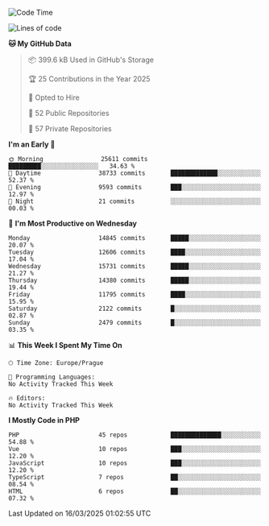 <!--START_SECTION:waka-->
![Code Time](http://img.shields.io/badge/Code%20Time-1%2C584%20hrs%203%20mins-blue)

![Lines of code](https://img.shields.io/badge/From%20Hello%20World%20I%27ve%20Written-22.3%20million%20lines%20of%20code-blue)

**🐱 My GitHub Data** 

> 📦 399.6 kB Used in GitHub's Storage 
 > 
> 🏆 25 Contributions in the Year 2025
 > 
> 💼 Opted to Hire
 > 
> 📜 52 Public Repositories 
 > 
> 🔑 57 Private Repositories 
 > 
**I'm an Early 🐤** 

```text
🌞 Morning                25611 commits       █████████░░░░░░░░░░░░░░░░   34.63 % 
🌆 Daytime                38733 commits       █████████████░░░░░░░░░░░░   52.37 % 
🌃 Evening                9593 commits        ███░░░░░░░░░░░░░░░░░░░░░░   12.97 % 
🌙 Night                  21 commits          ░░░░░░░░░░░░░░░░░░░░░░░░░   00.03 % 
```
📅 **I'm Most Productive on Wednesday** 

```text
Monday                   14845 commits       █████░░░░░░░░░░░░░░░░░░░░   20.07 % 
Tuesday                  12606 commits       ████░░░░░░░░░░░░░░░░░░░░░   17.04 % 
Wednesday                15731 commits       █████░░░░░░░░░░░░░░░░░░░░   21.27 % 
Thursday                 14380 commits       █████░░░░░░░░░░░░░░░░░░░░   19.44 % 
Friday                   11795 commits       ████░░░░░░░░░░░░░░░░░░░░░   15.95 % 
Saturday                 2122 commits        █░░░░░░░░░░░░░░░░░░░░░░░░   02.87 % 
Sunday                   2479 commits        █░░░░░░░░░░░░░░░░░░░░░░░░   03.35 % 
```


📊 **This Week I Spent My Time On** 

```text
🕑︎ Time Zone: Europe/Prague

💬 Programming Languages: 
No Activity Tracked This Week

🔥 Editors: 
No Activity Tracked This Week
```

**I Mostly Code in PHP** 

```text
PHP                      45 repos            ██████████████░░░░░░░░░░░   54.88 % 
Vue                      10 repos            ███░░░░░░░░░░░░░░░░░░░░░░   12.20 % 
JavaScript               10 repos            ███░░░░░░░░░░░░░░░░░░░░░░   12.20 % 
TypeScript               7 repos             ██░░░░░░░░░░░░░░░░░░░░░░░   08.54 % 
HTML                     6 repos             ██░░░░░░░░░░░░░░░░░░░░░░░   07.32 % 
```




 Last Updated on 16/03/2025 01:02:55 UTC
<!--END_SECTION:waka-->
<!--
**AlexKratky/AlexKratky** is a ✨ _special_ ✨ repository because its `README.md` (this file) appears on your GitHub profile.

Here are some ideas to get you started:

- 🔭 I’m currently working on ...
- 🌱 I’m currently learning ...
- 👯 I’m looking to collaborate on ...
- 🤔 I’m looking for help with ...
- 💬 Ask me about ...
- 📫 How to reach me: ...
- 😄 Pronouns: ...
- ⚡ Fun fact: ...
-->
